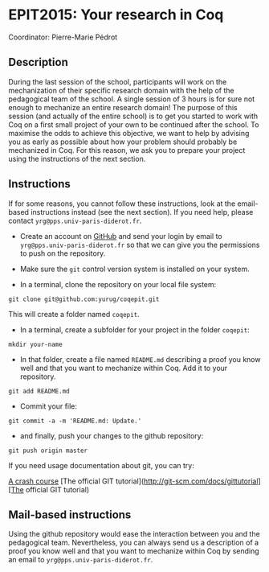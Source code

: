 # EPIT2015: Your research in Coq

Coordinator: Pierre-Marie Pédrot

## Description

During the last session of the school, participants will work on the
mechanization of their specific research domain with the help of the
pedagogical team of the school. A single session of 3 hours is for
sure not enough to mechanize an entire research domain! The purpose of
this session (and actually of the entire school) is to get you started
to work with Coq on a first small project of your own to be continued
after the school. To maximise the odds to achieve this objective, we
want to help by advising you as early as possible about how your
problem should probably be mechanized in Coq. For this reason, we ask
you to prepare your project using the instructions of the next section.

## Instructions

If for some reasons, you cannot follow these instructions, look at
the email-based instructions instead (see the next section). If you
need help, please contact `yrg@pps.univ-paris-diderot.fr`.

- Create an account on [GitHub](http://github.com) and send your
  login by email to `yrg@pps.univ-paris-diderot.fr` so that we
  can give you the permissions to push on the repository.

- Make sure the `git` control version system is installed on your system.

- In a terminal, clone the repository on your local file system:

```
git clone git@github.com:yurug/coqepit.git
```

This will create a folder named `coqepit`.

- In a terminal, create a subfolder for your project in the folder `coqepit`:

```
mkdir your-name
```

- In that folder, create a file named `README.md` describing a proof
  you know well and that you want to mechanize within Coq. Add
  it to your repository.

```
git add README.md
```

- Commit your file:

```
git commit -a -m 'README.md: Update.'
```

- and finally, push your changes to the github repository:

```
git push origin master
```

If you need usage documentation about git, you can try:

[A crash course](https://earlyandoften.wordpress.com/2012/05/03/git-crashcourse/)
[The official GIT tutorial](http://git-scm.com/docs/gittutorial][The official GIT tutorial)

## Mail-based instructions

Using the github repository would ease the interaction between you and
the pedagogical team. Nevertheless, you can always send us a description
of a proof you know well and that you want to mechanize within Coq by
sending an email to `yrg@pps.univ-paris-diderot.fr`.
